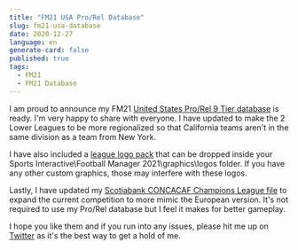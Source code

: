 ```yaml
---
title: "FM21 USA Pro/Rel Database"
slug: fm21-usa-database
date: 2020-12-27
language: en
generate-card: false
published: true
tags:
  - FM21
  - FM21 Database
---
```


I am proud to announce my FM21 <a href="https://www.mediafire.com/file/b9nyrunh37htdps/FMDigi-USA-ProRel-9TiersV1_0.fmf/file" target="_blank">United States Pro/Rel 9 Tier database</a> is ready. I'm very happy to share with everyone. I have updated to make the 2 Lower Leagues to be more regionalized so that California teams aren't in the same division as a team from New York. 

I have also included a <a href="https://www.mediafire.com/file/p2wnuu0wr6fzv8s/USFLLogos.zip/file" target="_blank">league logo pack</a> that can be dropped inside your Sports Interactive\Football Manager 2021\graphics\logos folder. If you have any other custom graphics, those may interfere with these logos.

Lastly, I have updated my <a href="https://www.mediafire.com/file/6cd9ff8ockjup30/FMDigi-ConcacafCL.fmf/file" target="_blank">Scotiabank CONCACAF Champions League file</a> to expand the current competition to more mimic the European version. It's not required to use my Pro/Rel database but I feel it makes for better gameplay. 

I hope you like them and if you run into any issues, please hit me up on <a href="https://twitter.com/fm_digi" target="_blank">Twitter</a> as it's the best way to get a hold of me.